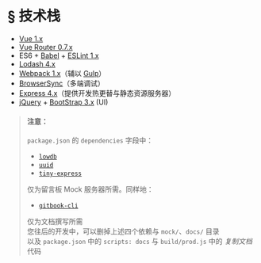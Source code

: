# § 技术栈

* [Vue 1.x](https://github.com/vuejs/vue/tree/1.0)
* [Vue Router 0.7.x](https://github.com/vuejs/vue-router/tree/v0.7.13)
* ES6 + [Babel](http://babeljs.io/) + [ESLint 1.x](http://eslint.org/)
* [Lodash 4.x](https://lodash.com/)
* [Webpack 1.x](http://webpack.github.io/docs/)（辅以 [Gulp](http://gulpjs.com/)）
* [BrowserSync](https://github.com/BrowserSync/browser-sync)（多端调试）
* [Express 4.x](http://expressjs.com/)（提供开发热更替与静态资源服务器）
* [jQuery](http://jquery.com/) + [BootStrap 3.x](http://getbootstrap.com/) (UI)

> #### 注意：
> `package.json` 的 `dependencies` 字段中：  
> * [`lowdb`](https://github.com/typicode/lowdb)
> * [`uuid`](https://github.com/kelektiv/node-uuid)
> * [`tiny-express`](https://github.com/kenberkeley/tiny-express)
> 
> 仅为留言板 Mock 服务器所需。同样地：  
> * [`gitbook-cli`](https://github.com/GitbookIO/gitbook-cli)
> 
> 仅为文档撰写所需  
> 您往后的开发中，可以删掉上述四个依赖与 `mock/`、`docs/` 目录  
> 以及 `package.json` 中的 `scripts: docs` 与 `build/prod.js` 中的 *复制文档* 代码
